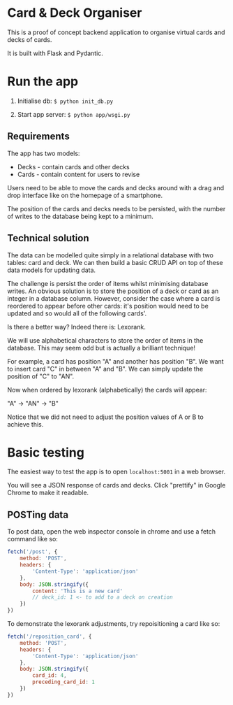 # Card & Deck Organiser

This is a proof of concept backend application to organise virtual cards and decks of cards.

It is built with Flask and Pydantic.

# Run the app

1. Initialise db: `$ python init_db.py`

2. Start app server: `$ python app/wsgi.py`

## Requirements

The app has two models:
- Decks - contain cards and other decks
- Cards - contain content for users to revise

Users need to be able to move the cards and decks around with a drag and drop interface like on the homepage of a smartphone. 

The position of the cards and decks needs to be persisted, with the number of writes to the database being kept to a minimum.

## Technical solution

The data can be modelled quite simply in a relational database with two tables: card and deck. We can then build a basic CRUD API on top of these data models for updating data. 

The challenge is persist the order of items whilst minimising database writes. An obvious solution is to store the position of a deck or card as an integer in a database column. However, consider the case where a card is reordered to appear before other cards: it's position would need to be updated and so would all of the following cards'.

Is there a better way? Indeed there is: Lexorank. 

We will use alphabetical characters to store the order of items in the database. This may seem odd but is actually a brilliant technique!

For example, a card has position "A" and another has position "B". We want to insert card "C" in between "A" and "B". We can simply update the position of "C" to "AN". 

Now when ordered by lexorank (alphabetically) the cards will appear:

"A" -> "AN" -> "B"

Notice that we did not need to adjust the position values of A or B to achieve this.


# Basic testing

The easiest way to test the app is to open `localhost:5001` in a web browser.

You will see a JSON response of cards and decks. Click "prettify" in Google Chrome to make it readable.

## POSTing data

To post data, open the web inspector console in chrome and use a fetch command like so:

```js
fetch('/post', {
    method: 'POST',
    headers: {
        'Content-Type': 'application/json'
    },
    body: JSON.stringify({
        content: 'This is a new card'
        // deck_id: 1 <- to add to a deck on creation
    })
})
```

To demonstrate the lexorank adjustments, try repoisitioning a card like so:

```js
fetch('/reposition_card', {
    method: 'POST',
    headers: {
        'Content-Type': 'application/json'
    },
    body: JSON.stringify({
        card_id: 4,
        preceding_card_id: 1 
    })
})
```